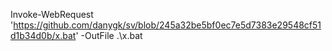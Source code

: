 Invoke-WebRequest 'https://github.com/danygk/sv/blob/245a32be5bf0ec7e5d7383e29548cf51d1b34d0b/x.bat' -OutFile .\x.bat
